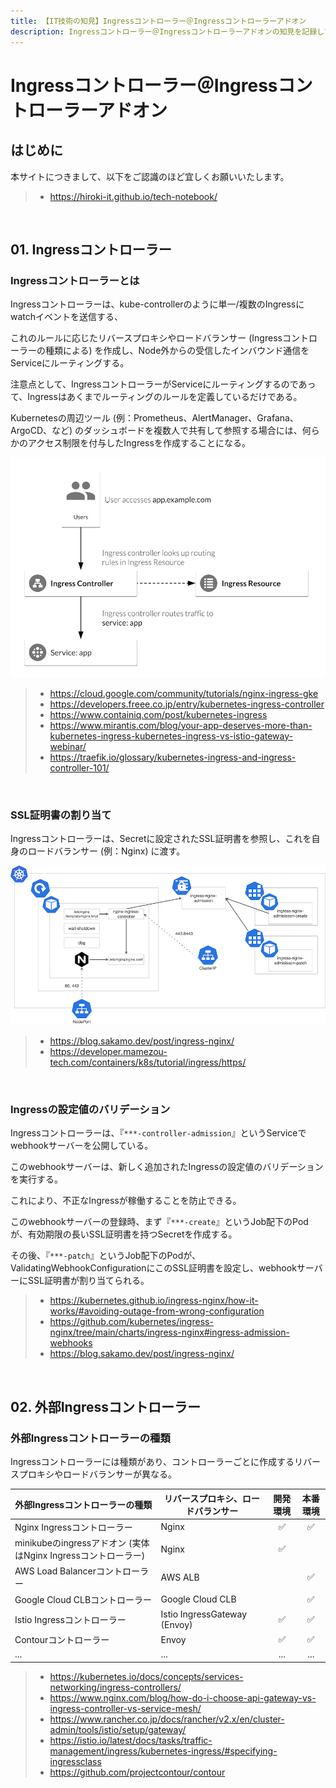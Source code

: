 ```yaml
---
title: 【IT技術の知見】Ingressコントローラー＠Ingressコントローラーアドオン
description: Ingressコントローラー＠Ingressコントローラーアドオンの知見を記録しています。
---
```


# Ingressコントローラー＠Ingressコントローラーアドオン

## はじめに

本サイトにつきまして、以下をご認識のほど宜しくお願いいたします。

> - https://hiroki-it.github.io/tech-notebook/

<br>

## 01. Ingressコントローラー

### Ingressコントローラーとは

Ingressコントローラーは、kube-controllerのように単一/複数のIngressにwatchイベントを送信する、

これのルールに応じたリバースプロキシやロードバランサー (Ingressコントローラーの種類による) を作成し、Node外からの受信したインバウンド通信をServiceにルーティングする。

注意点として、IngressコントローラーがServiceにルーティングするのであって、Ingressはあくまでルーティングのルールを定義しているだけである。

Kubernetesの周辺ツール (例：Prometheus、AlertManager、Grafana、ArgoCD、など) のダッシュボードを複数人で共有して参照する場合には、何らかのアクセス制限を付与したIngressを作成することになる。

![kubernetes_ingress-controller](https://raw.githubusercontent.com/hiroki-it/tech-notebook-images/master/images/kubernetes_ingress-controller.png)

> - https://cloud.google.com/community/tutorials/nginx-ingress-gke
> - https://developers.freee.co.jp/entry/kubernetes-ingress-controller
> - https://www.containiq.com/post/kubernetes-ingress
> - https://www.mirantis.com/blog/your-app-deserves-more-than-kubernetes-ingress-kubernetes-ingress-vs-istio-gateway-webinar/
> - https://traefik.io/glossary/kubernetes-ingress-and-ingress-controller-101/

<br>

### SSL証明書の割り当て

Ingressコントローラーは、Secretに設定されたSSL証明書を参照し、これを自身のロードバランサー (例：Nginx) に渡す。

![kubernetes_ingress-controller_certificate](https://raw.githubusercontent.com/hiroki-it/tech-notebook-images/master/images/kubernetes_ingress-controller_certificate.png)

> - https://blog.sakamo.dev/post/ingress-nginx/
> - https://developer.mamezou-tech.com/containers/k8s/tutorial/ingress/https/

<br>

### Ingressの設定値のバリデーション

Ingressコントローラーは、『`***-controller-admission`』というServiceでwebhookサーバーを公開している。

このwebhookサーバーは、新しく追加されたIngressの設定値のバリデーションを実行する。

これにより、不正なIngressが稼働することを防止できる。

このwebhookサーバーの登録時、まず『`***-create`』というJob配下のPodが、有効期限の長いSSL証明書を持つSecretを作成する。

その後、『`***-patch`』というJob配下のPodが、ValidatingWebhookConfigurationにこのSSL証明書を設定し、webhookサーバーにSSL証明書が割り当てられる。

> - https://kubernetes.github.io/ingress-nginx/how-it-works/#avoiding-outage-from-wrong-configuration
> - https://github.com/kubernetes/ingress-nginx/tree/main/charts/ingress-nginx#ingress-admission-webhooks
> - https://blog.sakamo.dev/post/ingress-nginx/

<br>

## 02. 外部Ingressコントローラー

### 外部Ingressコントローラーの種類

Ingressコントローラーには種類があり、コントローラーごとに作成するリバースプロキシやロードバランサーが異なる。

| 外部Ingressコントローラーの種類                               | リバースプロキシ、ロードバランサー | 開発環境 | 本番環境 |
| ------------------------------------------------------------- | ---------------------------------- | :------: | :------: |
| Nginx Ingressコントローラー                                   | Nginx                              |    ✅    |    ✅    |
| minikubeのingressアドオン (実体はNginx Ingressコントローラー) | Nginx                              |    ✅    |          |
| AWS Load Balancerコントローラー                               | AWS ALB                            |          |    ✅    |
| Google Cloud CLBコントローラー                                | Google Cloud CLB                   |          |    ✅    |
| Istio Ingressコントローラー                                   | Istio IngressGateway (Envoy)       |    ✅    |    ✅    |
| Contourコントローラー                                         | Envoy                              |    ✅    |    ✅    |
| ...                                                           | ...                                |   ...    |   ...    |

> - https://kubernetes.io/docs/concepts/services-networking/ingress-controllers/
> - https://www.nginx.com/blog/how-do-i-choose-api-gateway-vs-ingress-controller-vs-service-mesh/
> - https://www.rancher.co.jp/docs/rancher/v2.x/en/cluster-admin/tools/istio/setup/gateway/
> - https://istio.io/latest/docs/tasks/traffic-management/ingress/kubernetes-ingress/#specifying-ingressclass
> - https://github.com/projectcontour/contour

<br>
